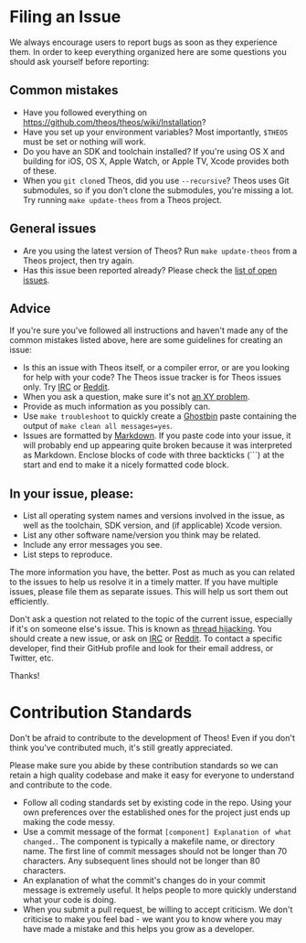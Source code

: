 # Filing an Issue
We always encourage users to report bugs as soon as they experience them. In order to keep everything organized here are some questions you should ask yourself before reporting:

## Common mistakes
* Have you followed everything on https://github.com/theos/theos/wiki/Installation?
* Have you set up your environment variables? Most importantly, `$THEOS` must be set or nothing will work.
* Do you have an SDK and toolchain installed? If you're using OS X and building for iOS, OS X, Apple Watch, or Apple TV, Xcode provides both of these.
* When you `git clone`d Theos, did you use `--recursive`? Theos uses Git submodules, so if you don't clone the submodules, you're missing a lot. Try running `make update-theos` from a Theos project.

## General issues
* Are you using the latest version of Theos? Run `make update-theos` from a Theos project, then try again.
* Has this issue been reported already? Please check the [list of open issues](https://github.com/theos/theos/issues).

## Advice
If you're sure you've followed all instructions and haven't made any of the common mistakes listed above, here are some guidelines for creating an issue:

* Is this an issue with Theos itself, or a compiler error, or are you looking for help with your code? The Theos issue tracker is for Theos issues only. Try [IRC](http://iphonedevwiki.net/index.php/How_to_use_IRC) or [Reddit](https://www.reddit.com/r/jailbreakdevelopers).
* When you ask a question, make sure it's not [an XY problem](http://xyproblem.info/).
* Provide as much information as you possibly can.
* Use `make troubleshoot` to quickly create a [Ghostbin](https://ghostbin.com/) paste containing the output of `make clean all messages=yes`.
* Issues are formatted by [Markdown](https://guides.github.com/features/mastering-markdown/). If you paste code into your issue, it will probably end up appearing quite broken because it was interpreted as Markdown. Enclose blocks of code with three backticks (\`\`\`) at the start and end to make it a nicely formatted code block.

## In your issue, please:
* List all operating system names and versions involved in the issue, as well as the toolchain, SDK version, and (if applicable) Xcode version.
* List any other software name/version you think may be related.
* Include any error messages you see.
* List steps to reproduce.

The more information you have, the better. Post as much as you can related to the issues to help us resolve it in a timely matter. If you have multiple issues, please file them as separate issues. This will help us sort them out efficiently.

Don't ask a question not related to the topic of the current issue, especially if it's on someone else's issue. This is known as [thread hijacking](http://www.urbandictionary.com/define.php?term=Thread+Hijacking). You should create a new issue, or ask on [IRC](http://iphonedevwiki.net/index.php/How_to_use_IRC) or [Reddit](https://www.reddit.com/r/jailbreakdevelopers). To contact a specific developer, find their GitHub profile and look for their email address, or Twitter, etc.

Thanks!

# Contribution Standards
Don't be afraid to contribute to the development of Theos! Even if you don't think you've contributed much, it's still greatly appreciated.

Please make sure you abide by these contribution standards so we can retain a high quality codebase and make it easy for everyone to understand and contribute to the code.

* Follow all coding standards set by existing code in the repo. Using your own preferences over the established ones for the project just ends up making the code messy.
* Use a commit message of the format `[component] Explanation of what changed.`. The component is typically a makefile name, or directory name. The first line of commit messages should not be longer than 70 characters. Any subsequent lines should not be longer than 80 characters.
* An explanation of what the commit's changes do in your commit message is extremely useful. It helps people to more quickly understand what your code is doing.
* When you submit a pull request, be willing to accept criticism. We don't criticise to make you feel bad - we want you to know where you may have made a mistake and this helps you grow as a developer.
